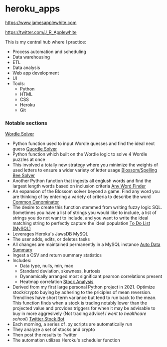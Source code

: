 # heroku_apps
https://www.jamesapplewhite.com

https://twitter.com/J_R_Applewhite

This is my central hub where I practice:
- Process automation and scheduling
- Data warehousing
- ETL
- Data analysis
- Web app development
- UI
- Tools:
  - Python
  - HTML
  - CSS
  - Heroku
  - Git


### Notable sections

[Wordle Solver](https://www.jamesapplewhite.com/wordle)
- Python function used to input Wordle quesses and find the ideal next guess
[Quordle Solver](https://www.jamesapplewhite.com/quordle)
- Python function which built on the Wordle logic to solve 4 Wordle puzzles at once
- This involved a totally new strategy where you minimize the weights of used letters to ensure a wider variety of letter usage
[Blossom/Spelling Bee Solver](https://www.jamesapplewhite.com/blossom)
- Another Python function that ingests all englush words and find the largest length words based on inclusion criteria
[Any Word Finder](https://www.jamesapplewhite.com/any_word)
- An expansion of the Blossom solver beyond a game. Find any word you are thinking of by entering a variety of criteria to describe the word
[Common Denominator](https://www.jamesapplewhite.com/common_denominator)
- The desire to create this function stemmed from writing fuzzy logic SQL. Sometimes you have a list of strings you would like to include, a list of strings you do not want to include, and you want to write the ideal matching string to perfectly capture the ideal population
[To Do List (MySQL)](https://www.jamesapplewhite.com/task_mysql)
- Leverages Heroku's JawsDB MySQL
- The user adds, edits, or deletes tasks
- All changes are maintained permanently in a MySQL instance
[Auto Data Summary](https://www.jamesapplewhite.com/data_summary)
- Ingest a CSV and return summary statistics
- Includes:
  - Data type, nulls, min, max
  - Standard deviation, skewness, kurtosis
  - Dyanamically arranged most significant pearson correlations present
  - Heatmap correlation
[Stock Analysis](https://www.jamesapplewhite.com/stock_analysis)
- Derived from my first large personal Python project in 2021. Optimize stock/crypto buying by adhering to the priciples of mean reversion. Trendlines have short term variance but tend to run back to the mean. This function finds when a stock is trading notably lower than the projected value and provides triggers for when it may be advisable to buy in more aggresively (Not trading advice! *I went to healthcare school*)
[Twitter Stock Bot](https://twitter.com/J_R_Applewhite)
- Each morning, a series of .py scripts are automatically run
- They analyze a set of stocks and crypto
- Then post the results to Twitter
- The automation utilizes Heroku's scheduler function
